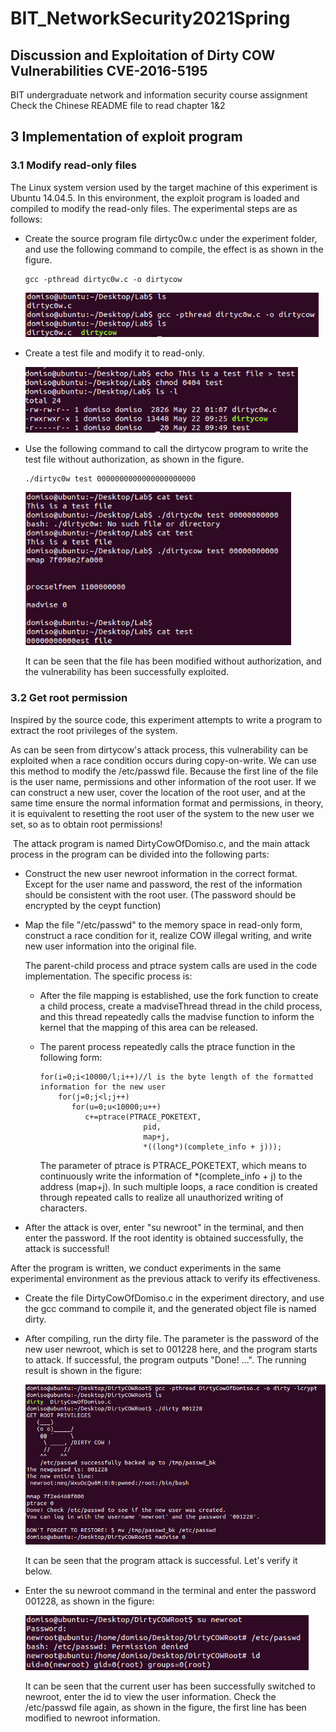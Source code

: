 

# BIT_NetworkSecurity2021Spring

## Discussion and Exploitation of Dirty COW Vulnerabilities CVE-2016-5195

BIT undergraduate network and information security course assignment
Check the Chinese README file to read chapter 1&2 

## 3 Implementation of exploit program

### 3.1 Modify read-only files

The Linux system version used by the target machine of this experiment is Ubuntu 14.04.5. In this environment, the exploit program is loaded and compiled to modify the read-only files. The experimental steps are as follows:

* Create the source program file dirtyc0w.c under the experiment folder, and use the following command to compile, the effect is as shown in the figure.

   ```
   gcc -pthread dirtyc0w.c -o dirtycow
   ```

   <img src="imgs/1.png" alt="image-20210523002552096" style="zoom:80%;" />

* Create a test file and modify it to read-only.

   <img src="imgs/2.png" alt="image-20210523004943930" style="zoom:80%;" />

* Use the following command to call the dirtycow program to write the test file without authorization, as shown in the figure.

   ```
   ./dirtyc0w test 0000000000000000000000
   ```

   <img src="imgs/3.png" alt="image-20210523012544662" style="zoom:80%;" />

   It can be seen that the file has been modified without authorization, and the vulnerability has been successfully exploited.

### 3.2 Get root permission

Inspired by the source code, this experiment attempts to write a program to extract the root privileges of the system.

As can be seen from dirtycow's attack process, this vulnerability can be exploited when a race condition occurs during copy-on-write. We can use this method to modify the /etc/passwd file. Because the first line of the file is the user name, permissions and other information of the root user. If we can construct a new user, cover the location of the root user, and at the same time ensure the normal information format and permissions, in theory, it is equivalent to resetting the root user of the system to the new user we set, so as to obtain root permissions!

​ The attack program is named DirtyCowOfDomiso.c, and the main attack process in the program can be divided into the following parts:

* Construct the new user newroot information in the correct format. Except for the user name and password, the rest of the information should be consistent with the root user. (The password should be encrypted by the ceypt function)

* Map the file "/etc/passwd" to the memory space in read-only form, construct a race condition for it, realize COW illegal writing, and write new user information into the original file.

   The parent-child process and ptrace system calls are used in the code implementation. The specific process is:

   * After the file mapping is established, use the fork function to create a child process, create a madviseThread thread in the child process, and this thread repeatedly calls the madvise function to inform the kernel that the mapping of this area can be released.

   * The parent process repeatedly calls the ptrace function in the following form:

     ```
     for(i=0;i<10000/l;i++)//l is the byte length of the formatted information for the new user
         for(j=0;j<l;j++)
            for(u=0;u<10000;u++)
               c+=ptrace(PTRACE_POKETEXT,
                            pid,
                            map+j,
                            *((long*)(complete_info + j)));
     ```

     The parameter of ptrace is PTRACE_POKETEXT, which means to continuously write the information of *(complete_info + j) to the address (map+j). In such multiple loops, a race condition is created through repeated calls to realize all unauthorized writing of characters.

* After the attack is over, enter "su newroot" in the terminal, and then enter the password. If the root identity is obtained successfully, the attack is successful!

After the program is written, we conduct experiments in the same experimental environment as the previous attack to verify its effectiveness.

- Create the file DirtyCowOfDomiso.c in the experiment directory, and use the gcc command to compile it, and the generated object file is named dirty.

- After compiling, run the dirty file. The parameter is the password of the new user newroot, which is set to 001228 here, and the program starts to attack. If successful, the program outputs "Done! ...". The running result is shown in the figure:

   <img src="imgs/5.png" alt="image-20210523050429283" style="zoom: 80%;" />

   It can be seen that the program attack is successful. Let's verify it below.

- Enter the su newroot command in the terminal and enter the password 001228, as shown in the figure:

   <img src="imgs/4.png" alt="image-20210523050248621" style="zoom:80%;" />

   It can be seen that the current user has been successfully switched to newroot, enter the id to view the user information. Check the /etc/passwd file again, as shown in the figure, the first line has been modified to newroot information.
